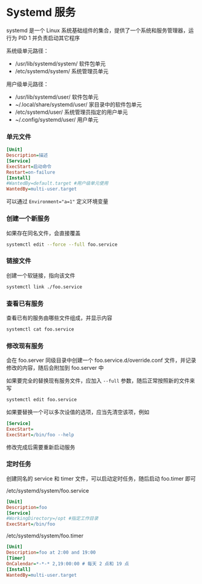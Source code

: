 # Systemd 服务

systemd 是一个 Linux 系统基础组件的集合，提供了一个系统和服务管理器，运行为 PID 1 并负责启动其它程序

系统级单元路径：

- /usr/lib/systemd/system/ 软件包单元
- /etc/systemd/system/ 系统管理员单元

用户级单元路径：

- /usr/lib/systemd/user/ 软件包单元
- ~/.local/share/systemd/user/ 家目录中的软件包单元
- /etc/systemd/user/ 系统管理员指定的用户单元
- ~/.config/systemd/user/ 用户单元

### 单元文件

```ini
[Unit]
Description=描述
[Service]
ExecStart=启动命令
Restart=on-failure
[Install]
#WantedBy=default.target #用户级单元使用
WantedBy=multi-user.target
```

可以通过 `Environment="a=1"` 定义环境变量

### 创建一个新服务

如果存在同名文件，会直接覆盖

```sh
systemctl edit --force --full foo.service
```

### 链接文件

创建一个软链接，指向该文件

```sh
systemctl link ./foo.service
```

### 查看已有服务

查看已有的服务由哪些文件组成，并显示内容

```sh
systemctl cat foo.service
```

### 修改现有服务

会在 foo.server 同级目录中创建一个 foo.service.d/override.conf 文件，并记录修改的内容，随后会附加到 foo.server 中

如果要完全的替换现有服务文件，应加入 `--full` 参数，随后正常按照新的文件来写

```sh
systemctl edit foo.service
```

如果要替换一个可以多次设值的选项，应当先清空该项，例如

```ini
[Service]
ExecStart=
ExecStart=/bin/foo --help
```

修改完成后需要重新启动服务

### 定时任务

创建同名的 service 和 timer 文件，可以启动定时任务，随后启动 foo.timer 即可

/etc/systemd/system/foo.service

```ini
[Unit]
Description=foo
[Service]
#WorkingDirectory=/opt #指定工作目录
ExecStart=/bin/foo
```

/etc/systemd/system/foo.timer

```ini
[Unit]
Description=foo at 2:00 and 19:00
[Timer]
OnCalendar=*-*-* 2,19:00:00 # 每天 2 点和 19 点
[Install]
WantedBy=multi-user.target
```
